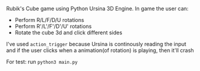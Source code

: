 Rubik's Cube game using Python Ursina 3D Engine.
In game the user can:
- Perform R/L/F/D/U rotations
- Perform R'/L'/F'/D'/U' rotations
- Rotate the cube 3d and click different sides

I've used ```action_trigger``` because Ursina is continously reading the input
and if the user clicks when a animation(of rotation) is playing,
then it'll crash

For test: run ```python3 main.py```
